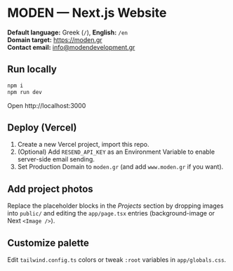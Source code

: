 # MODEN — Next.js Website

**Default language:** Greek (`/`), **English:** `/en`  
**Domain target:** https://moden.gr  
**Contact email:** info@modendevelopment.gr

## Run locally
```bash
npm i
npm run dev
```
Open http://localhost:3000

## Deploy (Vercel)
1. Create a new Vercel project, import this repo.
2. (Optional) Add `RESEND_API_KEY` as an Environment Variable to enable server-side email sending.
3. Set Production Domain to `moden.gr` (and add `www.moden.gr` if you want).

## Add project photos
Replace the placeholder blocks in the *Projects* section by dropping images into `public/` and editing the `app/page.tsx` entries (background-image or Next `<Image />`).

## Customize palette
Edit `tailwind.config.ts` colors or tweak `:root` variables in `app/globals.css`.

